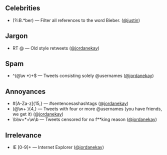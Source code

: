 Celebrities
-----------
* (?i:B.*ber) — Filter all references to the word Bieber. ([@justin](http://twitter.com/justin))

Jargon
------
* RT @ — Old style retweets ([@jordanekay](http://twitter.com/jordanekay))

Spam
----
* ^(@\w *)+$ — Tweets consisting solely @usernames ([@jordanekay](http://twitter.com/jordanekay))

Annoyances
----------
* #[A-Za-z]{15,} — #sentencesashashtags ([@jordanekay](http://twitter.com/jordanekay))
* (@\w+ ){4,} — Tweets with four or more @usernames (you have friends, we get it) ([@jordanekay](http://twitter.com/jordanekay))
* \b\w+\*+\w\b — Tweets censored for no f**king reason ([@jordanekay](http://twitter.com/jordanekay))

Irrelevance
-----------
* IE [0-9]+ — Internet Explorer ([@jordanekay](http://twitter.com/jordanekay))

